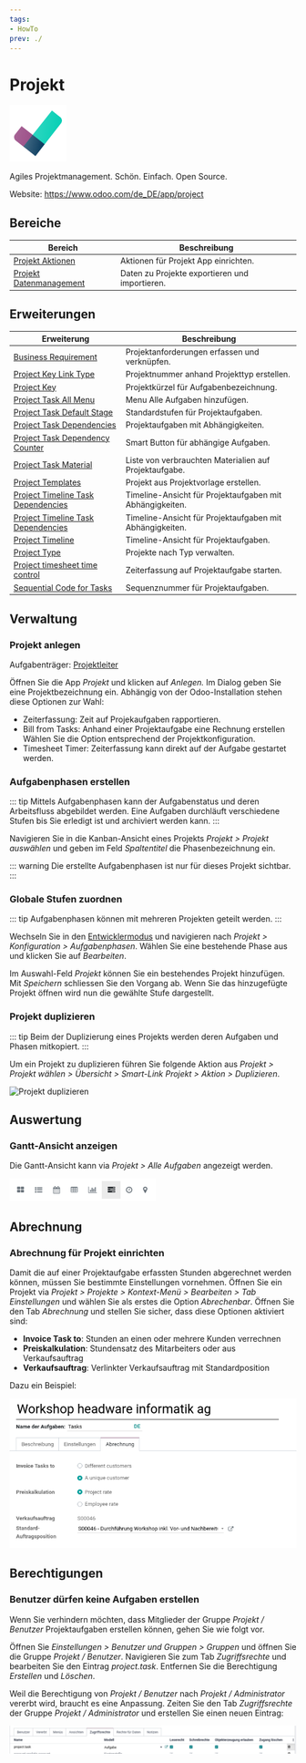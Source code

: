 ```yaml
---
tags:
- HowTo
prev: ./
---
```

# Projekt
![icons_odoo_project](assets/icons_odoo_project.png)

Agiles Projektmanagement. Schön. Einfach. Open Source.

Website: <https://www.odoo.com/de_DE/app/project>

## Bereiche

| Bereich                                   | Beschreibung                         |
| ----------------------------------------- | ------------------------------------ |
| [Projekt Aktionen](Projekt%20Aktionen.md) | Aktionen für Projekt App einrichten. |
| [Projekt Datenmanagement](Projekt%20Datenmanagement.md)             | Daten zu Projekte exportieren und importieren.      |

## Erweiterungen

| Erweiterung                                                                       | Beschreibung                                             |
| --------------------------------------------------------------------------------- | -------------------------------------------------------- |
| [Business Requirement](Business%20Requirement.md)                                 | Projektanforderungen erfassen und verknüpfen.            |
| [Project Key Link Type](Project%20Key%20Link%20Type.md)                           | Projektnummer anhand Projekttyp erstellen.               |
| [Project Key](Project%20Key.md)                                                   | Projektkürzel für Aufgabenbezeichnung.                   |
| [Project Task All Menu](Project%20Task%20All%20Menu.md)                           | Menu Alle Aufgaben hinzufügen.                           |
| [Project Task Default Stage](Project%20Task%20Default%20Stage.md)                 | Standardstufen für Projektaufgaben.                      |
| [Project Task Dependencies](Project%20Task%20Dependencies.md)                     | Projektaufgaben mit Abhängigkeiten.                      |
| [Project Task Dependency Counter](Project%20Task%20Dependency%20Counter.md)       | Smart Button für abhängige Aufgaben.                     |
| [Project Task Material](Project%20Task%20Material.md)                             | Liste von verbrauchten Materialien auf Projektaufgabe.   |
| [Project Templates](Project%20Templates.md)                                       | Projekt aus Projektvorlage erstellen.                    |
| [Project Timeline Task Dependencies](Project%20Timeline%20Task%20Dependencies.md) | Timeline-Ansicht für Projektaufgaben mit Abhängigkeiten. |
| [Project Timeline Task Dependencies](Project%20Timeline%20Task%20Dependencies.md) | Timeline-Ansicht für Projektaufgaben mit Abhängigkeiten. |
| [Project Timeline](Project%20Timeline.md)                                         | Timeline-Ansicht für Projektaufgaben.                    |
| [Project Type](Project%20Type.md)                                                 | Projekte nach Typ verwalten.                             |
| [Project timesheet time control](Project%20timesheet%20time%20control.md)         | Zeiterfassung auf Projektaufgabe starten.                |
| [Sequential Code for Tasks](Sequential%20Code%20for%20Tasks.md)                   | Sequenznummer für Projektaufgaben.                       |

## Verwaltung

### Projekt anlegen

Aufgabenträger: [Projektleiter](Rollen#Projektleiter)

Öffnen Sie die App *Projekt* und klicken auf *Anlegen.* Im Dialog geben Sie eine Projektbezeichnung ein. Abhängig von der Odoo-Installation stehen diese Optionen zur Wahl:
* Zeiterfassung: Zeit auf Projekaufgaben rapportieren.
* Bill from Tasks: Anhand einer Projektaufgabe eine Rechnung erstellen
Wählen Sie die Option entsprechend der Projektkonfiguration.
* Timesheet Timer: Zeiterfassung kann direkt auf der Aufgabe gestartet werden.

### Aufgabenphasen erstellen

::: tip
Mittels Aufgabenphasen kann der Aufgabenstatus und deren Arbeitsfluss abgebildet werden. Eine Aufgaben durchläuft verschiedene Stufen bis Sie erledigt ist und archiviert werden kann.
:::

Navigieren Sie in die Kanban-Ansicht eines Projekts *Projekt > Projekt auswählen* und geben im Feld *Spaltentitel* die Phasenbezeichnung ein.

::: warning
Die erstellte Aufgabenphasen ist nur für dieses Projekt sichtbar.
:::

### Globale Stufen zuordnen

::: tip
Aufgabenphasen können mit mehreren Projekten geteilt werden.
:::

Wechseln Sie in den [Entwicklermodus](Einstellungen.md#Entwicklermodus%20aktivieren) und navigieren nach *Projekt > Konfiguration > Aufgabenphasen*. Wählen Sie eine bestehende Phase aus und klicken Sie auf *Bearbeiten*.

Im Auswahl-Feld *Projekt* können Sie ein bestehendes Projekt hinzufügen. Mit *Speichern* schliessen Sie den Vorgang ab. Wenn Sie das hinzugefügte Projekt öffnen wird nun die gewählte Stufe dargestellt.

### Projekt duplizieren

::: tip
Beim der Duplizierung eines Projekts werden deren Aufgaben und Phasen mitkopiert.
:::

Um ein Projekt zu duplizieren führen Sie folgende Aktion aus *Projekt > Projekt wählen > Übersicht > Smart-Link Projekt > Aktion > Duplizieren*.

![Projekt duplizieren](assets/Projekt%20duplizieren.gif)

## Auswertung

### Gantt-Ansicht anzeigen

Die Gantt-Ansicht kann via *Projekt > Alle Aufgaben* angezeigt werden.

![](assets/Projekt%20Gantt-Ansicht%20aktiviert.png)

## Abrechnung

### Abrechnung für Projekt einrichten

Damit die auf einer Projektaufgabe erfassten Stunden abgerechnet werden können, müssen Sie bestimmte Einstellungen vornehmen. Öffnen Sie ein Projekt via *Projekt > Projekte > Kontext-Menü > Bearbeiten > Tab Einstellungen* und wählen Sie als erstes die Option *Abrechenbar*. Öffnen Sie den Tab *Abrechnung* und stellen Sie sicher, dass diese Optionen aktiviert sind:

* **Invoice Task to**: Stunden an einen oder mehrere Kunden verrechnen
* **Preiskalkulation**: Stundensatz des Mitarbeiters oder aus Verkaufsauftrag
* **Verkaufsauftrag**: Verlinkter Verkaufsauftrag mit Standardposition

Dazu ein Beispiel:

![](assets/Projekt%20Tab%20Abrechnung.png)

## Berechtigungen

### Benutzer dürfen keine Aufgaben erstellen

Wenn Sie verhindern möchten, dass Mitglieder der Gruppe *Projekt / Benutzer* Projektaufgaben erstellen können, gehen Sie wie folgt vor.

Öffnen Sie *Einstellungen > Benutzer und Gruppen > Gruppen* und öffnen Sie die Gruppe *Projekt / Benutzer*. Navigieren Sie zum Tab *Zugriffsrechte* und bearbeiten Sie den Eintrag *project.task*. Entfernen Sie die Berechtigung *Erstellen* und *Löschen*.

Weil die Berechtigung von *Projekt / Benutzer* nach *Projekt / Administrator* vererbt wird, braucht es eine Anpassung. Zeiten Sie den Tab *Zugriffsrechte* der Gruppe *Projekt / Administrator* und erstellen Sie einen neuen Eintrag:

![](assets/Projekt%20Berechtigung%20Administrator%20Aufgabe.png)